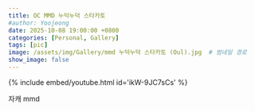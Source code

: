 ```yaml
---
title: OC MMD 누덕누덕 스타카토
#author: Yoojeong
date: 2025-10-08 19:00:00 +0800
categories: [Personal, Gallery]
tags: [pic]
image: /assets/img/Gallery/mmd 누덕누덕 스타카토 (Oul).jpg  # 썸네일 경로
show_image: false
---
```


{% include embed/youtube.html id='ikW-9JC7sCs' %}  

자캐 mmd  